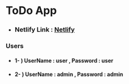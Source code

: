 # ToDo App

+ ### Netlify Link : [Netlify](https://todo-app-ibrahim.netlify.app/)

### Users 

+ #### 1- ) UserName : user , Password : user
+ #### 2- ) UserName : admin , Password : admin